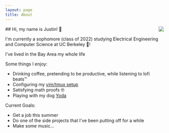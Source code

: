 ```yaml
---
layout: page
title: About
---
```


<img src="{{site.baseurl}}/public/assets/headshot.jpg" style="float: right" />
## Hi, my name is Justin! 👋

I'm currently a sophomore (class of 2022) studying Electrical Engineering and
Computer Science at UC Berkeley 🐻!

I've lived in the Bay Area my whole life

Some things I enjoy:

* Drinking coffee, pretending to be productive, while listening to lofi beats™️
* Configuring my [vim/tmux setup](https://github.com/justinvyu/dotfiles)
* Satisfying math proofs 🤓
* Playing with my dog [Yoda]({{site.baseurl}}/public/assets/yoda.jpg)

Current Goals:
* Get a job this summer
* Do one of the side projects that I've been putting off for a while
* Make some music...
